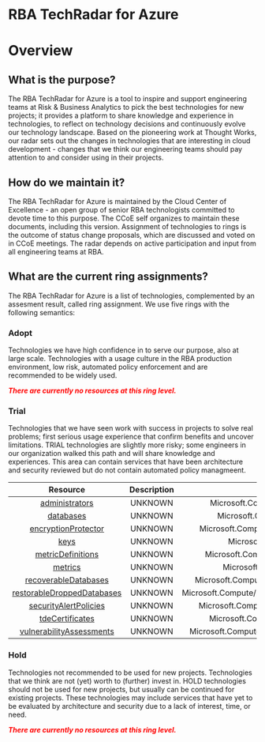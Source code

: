 
RBA TechRadar for Azure
=======================

# Overview

## What is the purpose?


The RBA TechRadar for Azure is a tool to inspire and support engineering teams at Risk & Business Analytics to pick the best technologies for new projects; it provides a platform to share knowledge and experience in technologies, to reflect on technology decisions and continuously evolve our technology landscape.  Based on the pioneering work at Thought Works, our radar sets out the changes in technologies that are interesting in cloud development - changes that we think our engineering teams should pay attention to and consider using in their projects.
## How do we maintain it?


The RBA TechRadar for Azure is maintained by the Cloud Center of Excellence - an open group of senior RBA technologists committed to devote time to this purpose.  The CCoE self organizes to maintain these documents, including this version.  Assignment of technologies to rings is the outcome of status change proposals, which are discussed and voted on in CCoE meetings.  The radar depends on active participation and input from all engineering teams at RBA.
## What are the current ring assignments?


The RBA TechRadar for Azure is a list of technologies, complemented by an assesment result, called ring assignment.  We use five rings with the following semantics:
### Adopt


Technologies we have high confidence in to serve our purpose, also at large scale.  Technologies with a usage culture in the RBA production environment, low risk, automated policy enforcement and are recommended to be widely used.  
  
***<font color="red"> There are currently no resources at this ring level. </font>***
### Trial


Technologies that we have seen work with success in projects to solve real problems;  first serious usage experience that confirm benefits and uncover limitations.  TRIAL technologies are slightly more risky; some engineers in our organization walked this path and will share knowledge and experiences.  This area can contain services that have been architecture and security reviewed but do not contain automated policy managmeent.  

|Resource|Description|Path|Status|
| :---: | :---: | :---: | :---: |
|[administrators](https://github.com/openrba/python-azure-techradar/Microsoft.Compute/managedInstances/administrators/README.md)|UNKNOWN|Microsoft.Compute/managedInstances/administrators|TRIAL|
|[databases](https://github.com/openrba/python-azure-techradar/Microsoft.Compute/managedInstances/databases/README.md)|UNKNOWN|Microsoft.Compute/managedInstances/databases|TRIAL|
|[encryptionProtector](https://github.com/openrba/python-azure-techradar/Microsoft.Compute/managedInstances/encryptionProtector/README.md)|UNKNOWN|Microsoft.Compute/managedInstances/encryptionProtector|TRIAL|
|[keys](https://github.com/openrba/python-azure-techradar/Microsoft.Compute/managedInstances/keys/README.md)|UNKNOWN|Microsoft.Compute/managedInstances/keys|TRIAL|
|[metricDefinitions](https://github.com/openrba/python-azure-techradar/Microsoft.Compute/managedInstances/metricDefinitions/README.md)|UNKNOWN|Microsoft.Compute/managedInstances/metricDefinitions|TRIAL|
|[metrics](https://github.com/openrba/python-azure-techradar/Microsoft.Compute/managedInstances/metrics/README.md)|UNKNOWN|Microsoft.Compute/managedInstances/metrics|TRIAL|
|[recoverableDatabases](https://github.com/openrba/python-azure-techradar/Microsoft.Compute/managedInstances/recoverableDatabases/README.md)|UNKNOWN|Microsoft.Compute/managedInstances/recoverableDatabases|TRIAL|
|[restorableDroppedDatabases](https://github.com/openrba/python-azure-techradar/Microsoft.Compute/managedInstances/restorableDroppedDatabases/README.md)|UNKNOWN|Microsoft.Compute/managedInstances/restorableDroppedDatabases|TRIAL|
|[securityAlertPolicies](https://github.com/openrba/python-azure-techradar/Microsoft.Compute/managedInstances/securityAlertPolicies/README.md)|UNKNOWN|Microsoft.Compute/managedInstances/securityAlertPolicies|TRIAL|
|[tdeCertificates](https://github.com/openrba/python-azure-techradar/Microsoft.Compute/managedInstances/tdeCertificates/README.md)|UNKNOWN|Microsoft.Compute/managedInstances/tdeCertificates|TRIAL|
|[vulnerabilityAssessments](https://github.com/openrba/python-azure-techradar/Microsoft.Compute/managedInstances/vulnerabilityAssessments/README.md)|UNKNOWN|Microsoft.Compute/managedInstances/vulnerabilityAssessments|TRIAL|

### Hold


Technologies not recommended to be used for new projects. Technologies that we think are not (yet) worth to (further) invest in.  HOLD technologies should not be used for new projects, but usually can be continued for existing projects.  These technologies may include services that have yet to be evaluated by architecture and security due to a lack of interest, time, or need.  
  
***<font color="red"> There are currently no resources at this ring level. </font>***